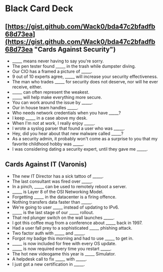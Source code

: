 # Black Card Deck #

## [https://gist.github.com/Wack0/bda47c2bfadfb68d73ea](https://gist.github.com/Wack0/bda47c2bfadfb68d73ea "Cards Against Security") ##
- _____ means never having to say you're sorry.
- The pen tester found _____ in the trash while dumpster diving.
- Our CIO has a framed a picture of _____.
- 9 out of 10 experts agree, _____ will increase your security effectiveness. 
- The man who trades _____ for security does not deserve, nor will he ever receive, either.
- _____ can often represent the weakest.
- _____ will help make everything more secure.
- You can work around the issue by _____.
- Our in house team handles _____.
- Who needs network credentials when you have _____?
- I keep _____ in a case above my desk.
- When I'm not at work, I really enjoy _____.
- I wrote a syslog parser that found a user who was _____.
- Hey, did you hear about that new malware called _____?
- As a security admin, it probably won't come as a surprise to you that my favorite childhood hobby was _____.
- I was considering dating a security expert, until they gave me _____.

## Cards Against IT (Varonis) ##
- The new IT Director has a sick tattoo of _____.
- The last consultant was fired over _____.
- In a pinch, _____ can be used to remotely reboot a server.
- _____ is Layer 8 of the OSI Networking Model.
- Forgetting _____ in the datacenter is a firing offence.
- Nothing transfers data faster than _____.
- We're going to user _____ instead of updating to IPv6.
- _____ is the last stage of our _____ rollout.
- That red plunger switch on the wall launches _____. 
- I got this coffee mug from a conference about _____ back in 1997.
- Had a user fall prey to a sophisticated _____ phishing attack.
- Two factor auth with _____ and _____.
- Forgot my badge this morning and had to use _____ to get in.
- _____ is now included for free with every OS update.
- _____ is now required every time you restart _____.
- The hot new videogame this year is _____ Simulator.
- A helpdesk call to fix _____ with _____.
- I just got a new certification in _____.